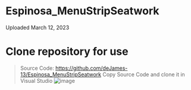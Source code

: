 # Espinosa_MenuStripSeatwork
Uploaded March 12, 2023 

# Clone repository for use
> Source Code: https://github.com/deJames-13/Espinosa_MenuStripSeatwork
> Copy Source Code and clone it in Visual Studio
![image](https://user-images.githubusercontent.com/109223910/224541103-d49f77f2-5011-4913-8cbd-980773a4710a.png)
